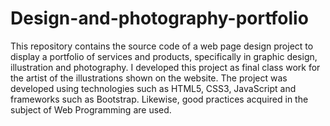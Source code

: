 # Design-and-photography-portfolio
This repository contains the source code of a web page design project to display a portfolio of services and products, specifically in graphic design, illustration and photography. I developed this project as final class work for the artist of the illustrations shown on the website.
The project was developed using technologies such as HTML5, CSS3, JavaScript and frameworks such as Bootstrap.
Likewise, good practices acquired in the subject of Web Programming are used.

